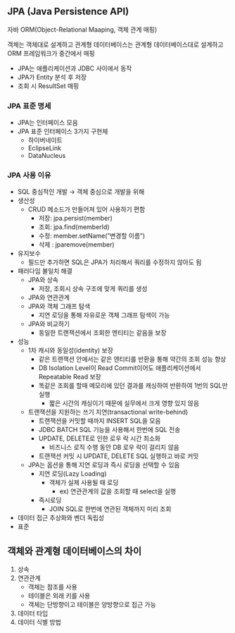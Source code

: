 ## JPA (Java Persistence API)

자바 ORM(Object-Relational Maaping, 객체 관계 매핑)

객체는 객체대로 설계하고 관계형 데이터베이스는 관계형 데이터베이스대로 설계하고 ORM 프레임워크가 중간에서 매핑

- JPA는 애플리케이션과 JDBC 사이에서 동작
- JPA가 Entity 분석 후 저장
- 조회 시 ResultSet 매핑

### JPA 표준 명세

- JPA는 인터페이스 모음
- JPA 표준 인터페이스 3가지 구현체
  - 하이버네이트
  - EclipseLink
  - DataNucleus

### JPA 사용 이유

- SQL 중심적인 개발 → 객체 중심으로 개발을 위해
- 생산성
  - CRUD 메소드가 만들어져 있어 사용하기 편함
    - 저장: jpa.persist(member)
    - 조회: jpa.find(memberId)
    - 수정: member.setName(”변경할 이름”)
    - 삭제 : jparemove(member)
- 유지보수
  - 필드만 추가하면 SQL은 JPA가 처리해서 쿼리를 수정하지 않아도 됨
- 패러다임 불일치 해결
  - JPA와 상속
    - 저장, 조회시 상속 구조에 맞게 쿼리를 생성
  - JPA와 연관관계
  - JPA와 객체 그래프 탐색
    - 지연 로딩을 통해 자유로운 객체 그래프 탐색이 가능
  - JPA와 비교하기
    - 동일한 트랜잭션에서 조회한 엔티티는 같음을 보장
- 성능
  - 1차 캐시와 동일성(identity) 보장
    - 같은 트랜잭션 안에서는 같은 엔티티를 반환을 통해 약간의 조회 성능 향상
    - DB Isolation Level이 Read Commit이어도 애플리케이션에서 Repeatable Read 보장
    - 똑같은 조회를 할때 메모리에 있던 결과를 캐싱하여 반환하여 1번의 SQL만 실행
      - 짧은 시간의 캐싱이기 때문에 실무에서 크게 영향 있지 않음
  - 트랜잭션을 지원하는 쓰기 지연(transactional write-behind)
    - 트랜잭션을 커밋할 때까지 INSERT SQL을 모음
    - JDBC BATCH SQL 기능을 사용해서 한번에 SQL 전송
    - UPDATE, DELETE로 인한 로우 락 시간 최소화
      - 비즈니스 로직 수행 동안 DB 로우 락이 걸리지 않음
    - 트랜잭션 커밋 시 UPDATE, DELETE SQL 실행하고 바로 커밋
  - JPA는 옵션을 통해 지연 로딩과 즉시 로딩을 선택할 수 있음
    - 지연 로딩(Lazy Loading)
      - 객체가 실제 사용될 때 로딩
        - ex) 연관관계의 값을 조회할 때 select을 실행
    - 즉시로딩
      - JOIN SQL로 한번에 연관된 객체까지 미리 조회
- 데이터 접근 추상화와 벤더 독립성
- 표준

## 객체와 관계형 데이터베이스의 차이

1. 상속
2. 연관관계
   - 객체는 참조를 사용
   - 테이블은 외래 키를 사용
   - 객체는 단방향이고 테이블은 양방향으로 접근 가능
3. 데이터 타입
4. 데이터 식별 방법